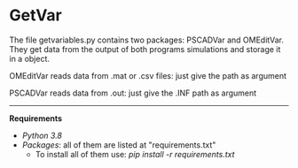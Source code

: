 # GetVar

The file getvariables.py contains two packages: PSCADVar and OMEditVar. They get data from the output of both programs simulations and storage it in a object.

OMEditVar reads data from .mat or .csv files: just give the path as argument

PSCADVar reads data from .out: just give the .INF path as argument

__________________

**Requirements**

- *Python 3.8*
- *Packages*: all of them are listed at "requirements.txt"
  - To install all of them use: *pip install -r requirements.txt*
